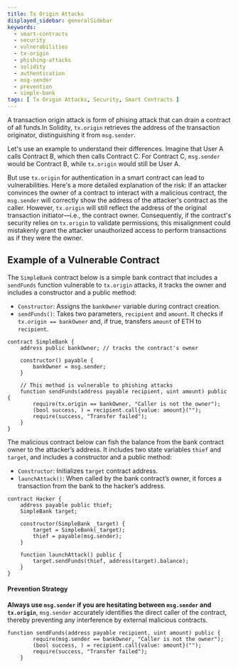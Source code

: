 ```yaml
---
title: Tx Origin Attacks
displayed_sidebar: generalSidebar
keywords:
  - smart-contracts
  - security
  - vulnerabilities
  - tx-origin
  - phishing-attacks
  - solidity
  - authentication
  - msg-sender
  - prevention
  - simple-bank
tags: [ Tx Origin Attacks, Security, Smart Contracts ]
---
```


A transaction origin attack is form of phising attack that can drain a contract of all funds.In Solidity, `tx.origin` retrieves the address of the transaction originator, distinguishing it from `msg.sender`.

Let's use an example to understand their differences. Imagine that User A calls Contract B, which then calls Contract C. For Contract C, `msg.sender` would be Contract B, while `tx.origin` would still be User A.

But use `tx.origin` for authentication in a smart contract can lead to vulnerabilities. Here's a more detailed explanation of the risk: If an attacker convinces the owner of a contract to interact with a malicious contract, the `msg.sender` will correctly show the address of the attacker's contract as the caller. However, `tx.origin` will still reflect the address of the original transaction initiator—i.e., the contract owner. Consequently, if the contract's security relies on `tx.origin` to validate permissions, this misalignment could mistakenly grant the attacker unauthorized access to perform transactions as if they were the owner.

## Example of a Vulnerable Contract

The `SimpleBank` contract below is a simple bank contract that includes a `sendFunds` function vulnerable to `tx.origin` attacks, it tracks the owner and includes a constructor and a public method:

- `Constructor`: Assigns the `bankOwner` variable during contract creation.
- `sendFunds()`: Takes two parameters, `recipient` and `amount`. It checks if `tx.origin == bankOwner` and, if true, transfers `amount` of ETH to `recipient`.

```solidity
contract SimpleBank {
    address public bankOwner; // tracks the contract's owner

    constructor() payable {
        bankOwner = msg.sender;
    }

    // This method is vulnerable to phishing attacks
    function sendFunds(address payable recipient, uint amount) public {
        require(tx.origin == bankOwner, "Caller is not the owner");
        (bool success, ) = recipient.call{value: amount}("");
        require(success, "Transfer failed");
    }
}
```

The malicious contract below can fish the balance from the bank contract owner to the attacker’s address. It includes two state variables `thief` and `target`, and includes a constructor and a public method:

- `Constructor`: Initializes `target` contract address.
- `launchAttack()`: When called by the bank contract’s owner, it forces a transaction from the bank to the hacker’s address.

```solidity
contract Hacker {
    address payable public thief;
    SimpleBank target;

    constructor(SimpleBank _target) {
        target = SimpleBank(_target);
        thief = payable(msg.sender);
    }

    function launchAttack() public {
        target.sendFunds(thief, address(target).balance);
    }
}
```

#### Prevention Strategy

**Always use `msg.sender` if you are hesitating between `msg.sender` and `tx.origin`**, `msg.sender` accurately identifies the direct caller of the contract, thereby preventing any interference by external malicious contracts.

```solidity
function sendFunds(address payable recipient, uint amount) public {
        require(msg.sender == bankOwner, "Caller is not the owner");
        (bool success, ) = recipient.call{value: amount}("");
        require(success, "Transfer failed");
    }
```
